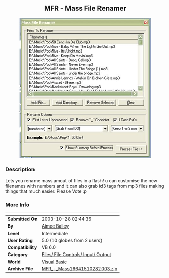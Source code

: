 ﻿<div align="center">

## MFR \- Mass File Renamer

<img src="PIC20031028152862372.JPG">
</div>

### Description

Lets you rename mass amout of files in a flash! u can customise the new filenames with numbers and it can also grab id3 tags from mp3 files making things that much easier. Please Vote :p
 
### More Info
 


<span>             |<span>
---                |---
**Submitted On**   |2003-10-28 02:44:36
**By**             |[Aimee Bailey](https://github.com/Planet-Source-Code/PSCIndex/blob/master/ByAuthor/aimee-bailey.md)
**Level**          |Intermediate
**User Rating**    |5.0 (10 globes from 2 users)
**Compatibility**  |VB 6\.0
**Category**       |[Files/ File Controls/ Input/ Output](https://github.com/Planet-Source-Code/PSCIndex/blob/master/ByCategory/files-file-controls-input-output__1-3.md)
**World**          |[Visual Basic](https://github.com/Planet-Source-Code/PSCIndex/blob/master/ByWorld/visual-basic.md)
**Archive File**   |[MFR\_\-\_Mass16641510282003\.zip](https://github.com/Planet-Source-Code/aimee-bailey-mfr-mass-file-renamer__1-49487/archive/master.zip)








